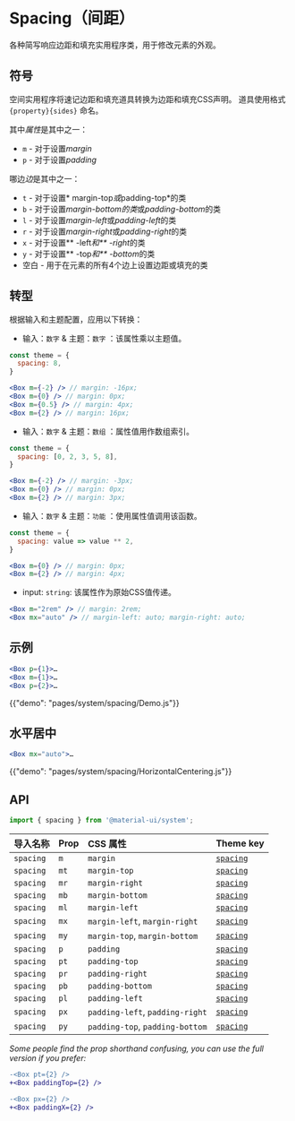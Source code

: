 # Spacing（间距）

<p class="description">各种简写响应边距和填充实用程序类，用于修改元素的外观。</p>

## 符号

空间实用程序将速记边距和填充道具转换为边距和填充CSS声明。 道具使用格式`{property}{sides}` 命名。

其中*属性*是其中之一：

- `m` - 对于设置*margin*
- `p` - 对于设置*padding*

哪边*边*是其中之一：

- `t` - 对于设置* margin-top*或*padding-top*的类
- `b` - 对于设置*margin-bottom的类*或*padding-bottom*的类
- `l` - 对于设置*margin-left*或*padding-left*的类
- `r` - 对于设置*margin-right*或*padding-right*的类
- `x` - 对于设置** -left*和** -right*的类
- `y` - 对于设置** -top*和** -bottom*的类
- 空白 - 用于在元素的所有4个边上设置边距或填充的类

## 转型

根据输入和主题配置，应用以下转换：

- 输入：`数字` & 主题：`数字` ：该属性乘以主题值。

```jsx
const theme = {
  spacing: 8,
}

<Box m={-2} /> // margin: -16px;
<Box m={0} /> // margin: 0px;
<Box m={0.5} /> // margin: 4px;
<Box m={2} /> // margin: 16px;
```

- 输入：`数字` & 主题：`数组` ：属性值用作数组索引。

```jsx
const theme = {
  spacing: [0, 2, 3, 5, 8],
}

<Box m={-2} /> // margin: -3px;
<Box m={0} /> // margin: 0px;
<Box m={2} /> // margin: 3px;
```

- 输入：`数字` & 主题：`功能` ：使用属性值调用该函数。

```jsx
const theme = {
  spacing: value => value ** 2,
}

<Box m={0} /> // margin: 0px;
<Box m={2} /> // margin: 4px;
```

- input: `string`: 该属性作为原始CSS值传递。

```jsx
<Box m="2rem" /> // margin: 2rem;
<Box mx="auto" /> // margin-left: auto; margin-right: auto;
```

## 示例

```jsx
<Box p={1}>…
<Box m={1}>…
<Box p={2}>…
```

{{"demo": "pages/system/spacing/Demo.js"}}

## 水平居中

```jsx
<Box mx="auto">…
```

{{"demo": "pages/system/spacing/HorizontalCentering.js"}}

## API

```js
import { spacing } from '@material-ui/system';
```

| 导入名称      | Prop | CSS 属性                          | Theme key                                                        |
|:--------- |:---- |:------------------------------- |:---------------------------------------------------------------- |
| `spacing` | `m`  | `margin`                        | [`spacing`](/customization/default-theme/?expend-path=$.spacing) |
| `spacing` | `mt` | `margin-top`                    | [`spacing`](/customization/default-theme/?expend-path=$.spacing) |
| `spacing` | `mr` | `margin-right`                  | [`spacing`](/customization/default-theme/?expend-path=$.spacing) |
| `spacing` | `mb` | `margin-bottom`                 | [`spacing`](/customization/default-theme/?expend-path=$.spacing) |
| `spacing` | `ml` | `margin-left`                   | [`spacing`](/customization/default-theme/?expend-path=$.spacing) |
| `spacing` | `mx` | `margin-left`, `margin-right`   | [`spacing`](/customization/default-theme/?expend-path=$.spacing) |
| `spacing` | `my` | `margin-top`, `margin-bottom`   | [`spacing`](/customization/default-theme/?expend-path=$.spacing) |
| `spacing` | `p`  | `padding`                       | [`spacing`](/customization/default-theme/?expend-path=$.spacing) |
| `spacing` | `pt` | `padding-top`                   | [`spacing`](/customization/default-theme/?expend-path=$.spacing) |
| `spacing` | `pr` | `padding-right`                 | [`spacing`](/customization/default-theme/?expend-path=$.spacing) |
| `spacing` | `pb` | `padding-bottom`                | [`spacing`](/customization/default-theme/?expend-path=$.spacing) |
| `spacing` | `pl` | `padding-left`                  | [`spacing`](/customization/default-theme/?expend-path=$.spacing) |
| `spacing` | `px` | `padding-left`, `padding-right` | [`spacing`](/customization/default-theme/?expend-path=$.spacing) |
| `spacing` | `py` | `padding-top`, `padding-bottom` | [`spacing`](/customization/default-theme/?expend-path=$.spacing) |

*Some people find the prop shorthand confusing, you can use the full version if you prefer:*

```diff
-<Box pt={2} />
+<Box paddingTop={2} />
```

```diff
-<Box px={2} />
+<Box paddingX={2} />
```